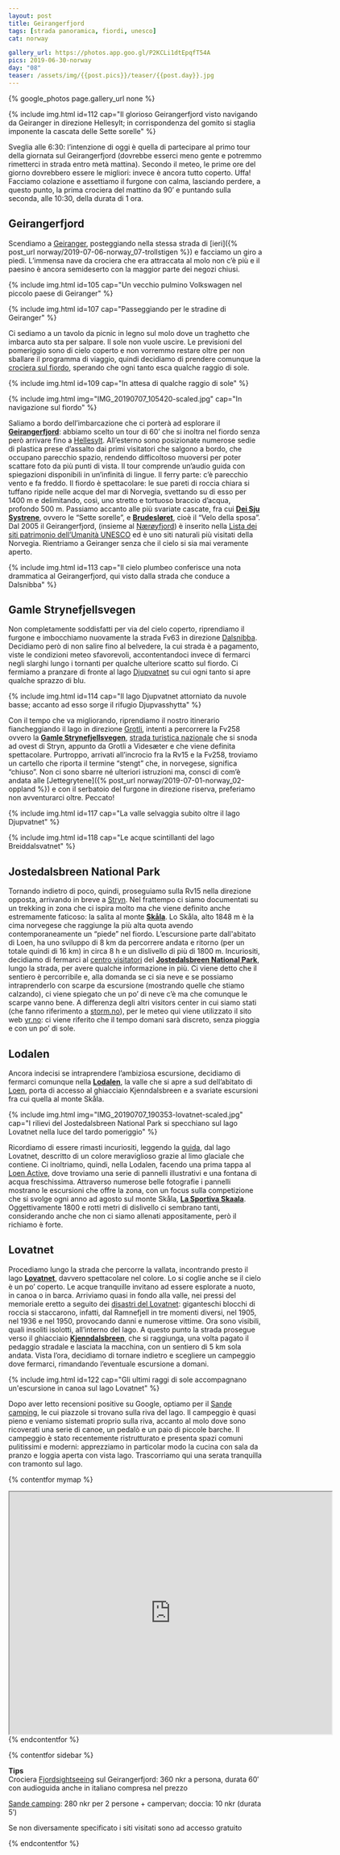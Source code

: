 ```yaml
---
layout: post
title: Geirangerfjord
tags: [strada panoramica, fiordi, unesco]
cat: norway

gallery_url: https://photos.app.goo.gl/P2KCLi1dtEpqfT54A
pics: 2019-06-30-norway
day: "08"
teaser: /assets/img/{{post.pics}}/teaser/{{post.day}}.jpg
---
```


{% google_photos page.gallery_url none %}

{% include img.html id=112 cap="Il glorioso Geirangerfjord visto navigando da Geiranger in direzione Hellesylt; in corrispondenza del gomito si staglia imponente la cascata delle Sette sorelle" %}

Sveglia alle 6:30: l’intenzione di oggi è quella di partecipare al primo tour della giornata sul Geirangerfjord (dovrebbe esserci meno gente e potremmo rimetterci in strada entro metà mattina). Secondo il meteo, le prime ore del giorno dovrebbero essere le migliori: invece è ancora tutto coperto. Uffa! Facciamo colazione e assettiamo il furgone con calma, lasciando perdere, a questo punto, la prima crociera del mattino da 90’ e puntando sulla seconda, alle 10:30, della durata di 1 ora.

## Geirangerfjord

Scendiamo a [Geiranger](https://www.fjordnorway.com/en/destinations/geiranger), posteggiando nella stessa strada di [ieri]({% post_url norway/2019-07-06-norway_07-trollstigen %}) e facciamo un giro a piedi. L’immensa nave da crociera che era attraccata al molo non c’è più e il paesino è ancora semideserto con la maggior parte dei negozi chiusi.

{% include img.html id=105 cap="Un vecchio pulmino Volkswagen nel piccolo paese di Geiranger" %}

{% include img.html id=107 cap="Passeggiando per le stradine di Geiranger" %}

Ci sediamo a un tavolo da picnic in legno sul molo dove un traghetto che imbarca auto sta per salpare. Il sole non vuole uscire. Le previsioni del pomeriggio sono di cielo coperto e non vorremmo restare oltre per non sballare il programma di viaggio, quindi decidiamo di prendere comunque la [crociera sul fiordo](https://www.geirangerfjord.no/searchresult-package), sperando che ogni tanto esca qualche raggio di sole.

{% include img.html id=109 cap="In attesa di qualche raggio di sole" %}

{% include img.html img="IMG_20190707_105420-scaled.jpg" cap="In navigazione sul fiordo" %}

Saliamo a bordo dell’imbarcazione che ci porterà ad esplorare il [**Geirangerfjord**](https://www.fjordnorway.com/en/inspiration/experience-the-geirangerfjord): abbiamo scelto un tour di 60’ che si inoltra nel fiordo senza però arrivare fino a [Hellesylt](https://en.wikipedia.org/wiki/Hellesylt). All’esterno sono posizionate numerose sedie di plastica prese d’assalto dai primi visitatori che salgono a bordo, che occupano parecchio spazio, rendendo difficoltoso muoversi per poter scattare foto da più punti di vista. Il tour comprende un’audio guida con spiegazioni disponibili in un’infinità di lingue. Il ferry parte: c’è parecchio vento e fa freddo. Il fiordo è spettacolare: le sue pareti di roccia chiara si tuffano ripide nelle acque del mar di Norvegia, svettando su di esso per 1400 m e delimitando, così, uno stretto e tortuoso braccio d’acqua, profondo 500 m. Passiamo accanto alle più svariate cascate, fra cui [**Dei Sju Systrene**](https://www.europeanwaterfalls.com/waterfalls/sju-systre/), ovvero le “Sette sorelle”, e [**Brudesløret**](https://www.europeanwaterfalls.com/waterfalls/brudesloret-geirangerfjord/), cioè il “Velo della sposa”. Dal 2005 il Geirangerfjord, (insieme al [Nærøyfjord](https://www.visitnorway.com/listings/the-unesco-n%C3%A6r%C3%B8yfjord/12020/)) è inserito nella [Lista dei siti patrimonio dell’Umanità UNESCO](https://whc.unesco.org/en/list/1195/) ed è uno siti naturali più visitati della Norvegia. Rientriamo a Geiranger senza che il cielo si sia mai veramente aperto.

{% include img.html id=113 cap="Il cielo plumbeo conferisce una nota drammatica al Geirangerfjord, qui visto dalla strada che conduce a Dalsnibba" %}

## Gamle Strynefjellsvegen

Non completamente soddisfatti per via del cielo coperto, riprendiamo il furgone e imbocchiamo nuovamente la strada Fv63 in direzione [Dalsnibba](https://dalsnibba.no/en/). Decidiamo però di non salire fino al belvedere, la cui strada è a pagamento, viste le condizioni meteo sfavorevoli, accontentandoci invece di fermarci negli slarghi lungo i tornanti per qualche ulteriore scatto sul fiordo. Ci fermiamo a pranzare di fronte al lago [Djupvatnet](https://en.wikipedia.org/wiki/Djupvatnet) su cui ogni tanto si apre qualche sprazzo di blu.

{% include img.html id=114 cap="Il lago Djupvatnet attorniato da nuvole basse; accanto ad esso sorge il rifugio Djupvasshytta" %}

Con il tempo che va migliorando, riprendiamo il nostro itinerario fiancheggiando il lago in direzione [Grotli](https://en.wikipedia.org/wiki/Grotli), intenti a percorrere la Fv258 ovvero la [**Gamle Strynefjellsvegen**](https://www.nasjonaleturistveger.no/en/routes/gamle-strynefjellsvegen), [strada turistica nazionale](https://www.nasjonaleturistveger.no/en/routes) che si snoda ad ovest di Stryn, appunto da Grotli a Videsæter e che viene definita spettacolare. Purtroppo, arrivati all’incrocio fra la Rv15 e la Fv258, troviamo un cartello che riporta il termine “stengt” che, in norvegese, significa “chiuso”. Non ci sono sbarre né ulteriori istruzioni ma, consci di com’è andata alle [Jettegrytene]({% post_url norway/2019-07-01-norway_02-oppland %}) e con il serbatoio del furgone in direzione riserva, preferiamo non avventurarci oltre. Peccato!

{% include img.html id=117 cap="La valle selvaggia subito oltre il lago Djupvatnet" %}

{% include img.html id=118 cap="Le acque scintillanti del lago Breiddalsvatnet" %}

## Jostedalsbreen National Park

Tornando indietro di poco, quindi, proseguiamo sulla Rv15 nella direzione opposta, arrivando in breve a [Stryn](https://www.visitnorway.com/places-to-go/fjord-norway/stryn/). Nel frattempo ci siamo documentati su un trekking in zona che ci ispira molto ma che viene definito anche estremamente faticoso: la salita al monte [**Skåla**](https://www.visitnorway.com/places-to-go/fjord-norway/nordfjord/hiking-to-skala/). Lo Skåla, alto 1848 m è la cima norvegese che raggiunge la più alta quota avendo contemporaneamente un “piede” nel fiordo. L’escursione parte dall'abitato di Loen, ha uno sviluppo di 8 km da percorrere andata e ritorno (per un totale quindi di 16 km) in circa 8 h e un dislivello di più di 1800 m. Incuriositi, decidiamo di fermarci al [centro visitatori](http://visitjostedalsbreen.no/en/) del [**Jostedalsbreen National Park**](https://www.visitnorway.nl/listings/jostedalsbreen-national-park/5160/), lungo la strada, per avere qualche informazione in più. Ci viene detto che il sentiero è percorribile e, alla domanda se ci sia neve e se possiamo intraprenderlo con scarpe da escursione (mostrando quelle che stiamo calzando), ci viene spiegato che un po’ di neve c’è ma che comunque le scarpe vanno bene. A differenza degli altri visitors center in cui siamo stati (che fanno riferimento a [storm.no](https://www.storm.no/)), per le meteo qui viene utilizzato il sito web [yr.no](https://www.yr.no/nb): ci viene riferito che il tempo domani sarà discreto, senza pioggia e con un po’ di sole.

## Lodalen

Ancora indecisi se intraprendere l’ambiziosa escursione, decidiamo di fermarci comunque nella [**Lodalen**](https://www.nordfjord.no/en/lodalen-valley), la valle che si apre a sud dell’abitato di [Loen](https://www.visitnorway.com/places-to-go/fjord-norway/nordfjord/one-lotfy-new-attraction-and-11-other-things-to-do-in-loen/), porta di accesso al ghiacciaio Kjenndalsbreen e a svariate escursioni fra cui quella al monte Skåla.

{% include img.html img="IMG_20190707_190353-lovatnet-scaled.jpg" cap="I rilievi del Jostedalsbreen National Park si specchiano sul lago Lovatnet nella luce del tardo pomeriggio" %}

Ricordiamo di essere rimasti incuriositi, leggendo la [guida](https://shop.lonelyplanetitalia.it/prodotto/guida-di-viaggio-norvegia), dal lago Lovatnet, descritto di un colore meraviglioso grazie al limo glaciale che contiene. Ci inoltriamo, quindi, nella Lodalen, facendo una prima tappa al [Loen Active](https://www.loenskylift.no/loenactive), dove troviamo una serie di pannelli illustrativi e una fontana di acqua freschissima. Attraverso numerose belle fotografie i pannelli mostrano le escursioni che offre la zona, con un focus sulla competizione che si svolge ogni anno ad agosto sul monte Skåla, [**La Sportiva Skaala**](https://www.skaala.no/). Oggettivamente 1800 e rotti metri di dislivello ci sembrano tanti, considerando anche che non ci siamo allenati appositamente, però il richiamo è forte.

## Lovatnet

Procediamo lungo la strada che percorre la vallata, incontrando presto il lago [**Lovatnet**](https://www.nordfjord.no/en/kayak-fjord-and-lake-lovatnet), davvero spettacolare nel colore. Lo si coglie anche se il cielo è un po’ coperto. Le acque tranquille invitano ad essere esplorate a nuoto, in canoa o in barca. Arriviamo quasi in fondo alla valle, nei pressi del memoriale eretto a seguito dei [disastri del Lovatnet](https://www.lonelyplanet.com/norway/the-western-fjords): giganteschi blocchi di roccia si staccarono, infatti, dal Ramnefjell in tre momenti diversi, nel 1905, nel 1936 e nel 1950, provocando danni e numerose vittime. Ora sono visibili, quali insoliti isolotti, all’interno del lago. A questo punto la strada prosegue verso il ghiacciaio [**Kjenndalsbreen**](https://www.nordfjord.no/en/kjenndalsbreen), che si raggiunga, una volta pagato il pedaggio stradale e lasciata la macchina, con un sentiero di 5 km sola andata. Vista l’ora, decidiamo di tornare indietro e scegliere un campeggio dove fermarci, rimandando l’eventuale escursione a domani.

{% include img.html id=122 cap="Gli ultimi raggi di sole accompagnano un&#039;escursione in canoa sul lago Lovatnet" %}

Dopo aver letto recensioni positive su Google, optiamo per il [Sande camping](https://sande-camping.no/?lang=en), le cui piazzole si trovano sulla riva del lago. Il campeggio è quasi pieno e veniamo sistemati proprio sulla riva, accanto al molo dove sono ricoverati una serie di canoe, un pedalò e un paio di piccole barche. Il campeggio è stato recentemente ristrutturato e presenta spazi comuni pulitissimi e moderni: apprezziamo in particolar modo la cucina con sala da pranzo e loggia aperta con vista lago. Trascorriamo qui una serata tranquilla con tramonto sul lago.

{% contentfor mymap %}
<iframe src="https://www.google.com/maps/d/u/0/embed?mid=1-2rQfZ2EZ-1sPL9fzjy6kO7rGPcxQuGu" width="640" height="480"></iframe>
{% endcontentfor %}

{% contentfor sidebar %}

**Tips**  
Crociera [Fjordsightseeing](https://www.geirangerfjord.no/searchresult-package) sul Geirangerfjord: 360 nkr a persona, durata 60′ con audioguida anche in italiano compresa nel prezzo

[Sande camping](https://sande-camping.no/?lang=en): 280 nkr per 2 persone + campervan; doccia: 10 nkr (durata 5′)

Se non diversamente specificato i siti visitati sono ad accesso gratuito

{% endcontentfor %}
